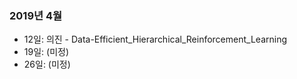### 2019년 4월

* 12일: 의진 - Data-Efficient_Hierarchical_Reinforcement_Learning
* 19일: (미정)
* 26일: (미정)